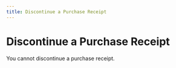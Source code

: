 ```yaml
---
title: Discontinue a Purchase Receipt
---
```


# Discontinue a Purchase Receipt


You cannot discontinue a purchase receipt.
